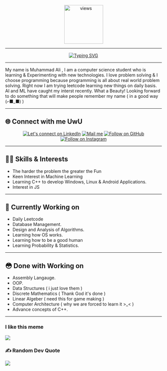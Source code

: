 <p align="middle">
<a href="https://github.com/cursedspiderboi"><img alt="views" title="Github views" src="https://komarev.com/ghpvc/?username=cursedspiderboi&style=flat-circle" width="125"/></a>

---

<p align="middle">
<a href="https://git.io/typing-svg"><img src="https://readme-typing-svg.demolab.com?font=Roboto&size=45&pause=1000&color=FFFFF&background=050404&center=true&vCenter=true&width=500&lines=Hey+there%2C+I+am+Ali" alt="Typing SVG" /></a>

---
My name is Muhammad Ali , I am a computer science student who is learning & Experimenting with new technologies. I love problem solving & I choose programming because programming is all about real world problem solving. Right now I am trying leetcode learning new things on daily basis. AI and ML have caught my interst recently. What a Beauty! Looking forward to do something that will make people remember my name ( in a good way (⌐■_■) )


---

 <p>
      <h2 align="middl">🌐 Connect with me UwU</h2>
<p align="middle">
  <a href="https://www.linkedin.com/in/cursedspiderboi"><img title="Let's connect on LinkedIn" src="https://img.shields.io/badge/LinkedIn-0077B5?style=for-the-badge&logo=linkedin&logoColor=white"/></a>
  <!-- <a href="https://twitter.com/"><img title="Let's connect on Twitter" src="https://img.shields.io/badge/Twitter-1DA1F2?style=for-the-badge&logo=twitter&logoColor=white"/></a> -->
  <a href="mailto:lame.hero.no.1@gmail.com"><img title="Mail me" src="https://img.shields.io/badge/Gmail-D14836?style=for-the-badge&logo=gmail&logoColor=white"/></a>
  <a href="https://github.com/CursedSpiderBoi"><img title="Follow on GitHub" src="https://img.shields.io/badge/GitHub-100000?style=for-the-badge&logo=github&logoColor=white"/></a>
  <a href="https://www.instagram.com/art_lancers/"><img title="Follow on Instagram" src="https://img.shields.io/badge/Instagram-E4405F?style=for-the-badge&logo=instagram&logoColor=white"/></a>
</p>

---

## 👨‍💻 Skills & Interests

- The harder the problem the greater the Fun
- Keen Interest in Machine Learning
- Learning C++ to develop Windows, Linux & Android Applications.
- Interest in JS

---

## 🤤 Currently Working on

- Daily Leetcode
- Database Management.
- Design and Analysis of Algorithms.
- Learning how OS works.
- Learning how to be a good human
- Learning Probability & Statistics.

---
## 😳 Done with Working on

- Assembly Langauge.
- OOP.
- Data Structures ( i just love them )
- Discrete Mathematics ( Thank God it's done )
- Linear Algeber ( need this for game making )
- Computer Architecture ( why we are forced to learn it >_< )
- Advance concepts of C++.

---


### I like this meme
![](https://www.kidscodecs.com/wp-content/uploads/2020/02/History_TS_ProgrammingMemes_image6.png)

### ✍️ Random Dev Quote
![](https://quotes-github-readme.vercel.app/api?type=horizontal&theme=radical)
